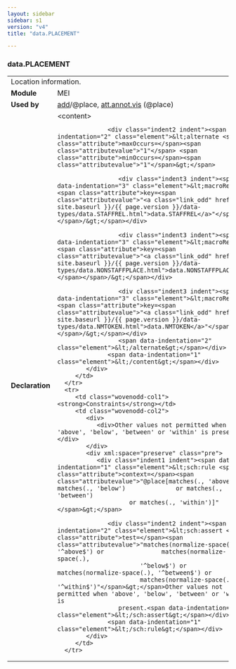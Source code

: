 ```yaml
---
layout: sidebar
sidebar: s1
version: "v4"
title: "data.PLACEMENT"

---
```


<div class="macroSpec">
   <h3 id="data.PLACEMENT">data.PLACEMENT</h3>
   <table class="wovenodd">
      <tr>
         <td colspan="2" class="wovenodd-col2">Location information.</td>
      </tr>
      <tr>
         <td class="wovenodd-col1"><strong>Module</strong></td>
         <td class="wovenodd-col2">MEI</td>
      </tr>
      <tr>
         <td class="wovenodd-col1"><strong>Used by</strong></td>
         <td class="wovenodd-col2">
            <div class="parent"><a class="link_odd_classSpec" href="{{ site.baseurl }}/{{ page.version }}/elements/add.html">add</a>/@place, <a class="link_odd_classSpec" href="{{ site.baseurl }}/{{ page.version }}/attribute-classes/att.annot.vis.html">att.annot.vis</a> (@place)
            </div>
         </td>
      </tr>
      <tr>
         <td class="wovenodd-col1"><strong>Declaration</strong></td>
         <td class="wovenodd-col2">
            <div xml:space="preserve" class="pre">
               <div class="indent1 indent"><span data-indentation="1" class="element">&lt;content&gt;</span>
                  
                  <div class="indent2 indent"><span data-indentation="2" class="element">&lt;alternate <span class="attribute">maxOccurs=</span><span class="attributevalue">"1"</span> <span class="attribute">minOccurs=</span><span class="attributevalue">"1"</span>&gt;</span>
                     
                     <div class="indent3 indent"><span data-indentation="3" class="element">&lt;macroRef <span class="attribute">key=<span class="attributevalue">"<a class="link_odd" href="{{ site.baseurl }}/{{ page.version }}/data-types/data.STAFFREL.html">data.STAFFREL</a>"</span></span>/&gt;</span></div>
                     
                     <div class="indent3 indent"><span data-indentation="3" class="element">&lt;macroRef <span class="attribute">key=<span class="attributevalue">"<a class="link_odd" href="{{ site.baseurl }}/{{ page.version }}/data-types/data.NONSTAFFPLACE.html">data.NONSTAFFPLACE</a>"</span></span>/&gt;</span></div>
                     
                     <div class="indent3 indent"><span data-indentation="3" class="element">&lt;macroRef <span class="attribute">key=<span class="attributevalue">"<a class="link_odd" href="{{ site.baseurl }}/{{ page.version }}/data-types/data.NMTOKEN.html">data.NMTOKEN</a>"</span></span>/&gt;</span></div>
                     <span data-indentation="2" class="element">&lt;/alternate&gt;</span></div>
                  <span data-indentation="1" class="element">&lt;/content&gt;</span></div>
            </div>
         </td>
      </tr>
      <tr>
         <td class="wovenodd-col1"><strong>Constraints</strong></td>
         <td class="wovenodd-col2">
            <div>
               <div>Other values not permitted when 'above', 'below', 'between' or 'within' is present.</div>
            </div>
            <div xml:space="preserve" class="pre">
               <div class="indent1 indent"><span data-indentation="1" class="element">&lt;sch:rule <span class="attribute">context=</span><span class="attributevalue">"@place[matches(., 'above') or matches(., 'below')              or matches(., 'between')
                        or matches(., 'within')]"</span>&gt;</span>
                  
                  <div class="indent2 indent"><span data-indentation="2" class="element">&lt;sch:assert <span class="attribute">test=</span><span class="attributevalue">"matches(normalize-space(.), '^above$') or                matches(normalize-space(.),
                           '^below$') or                matches(normalize-space(.), '^between$') or         
                           matches(normalize-space(.), '^within$')"</span>&gt;</span>Other values not permitted when 'above', 'below', 'between' or 'within' is
                     present.<span data-indentation="2" class="element">&lt;/sch:assert&gt;</span></div>
                  <span data-indentation="1" class="element">&lt;/sch:rule&gt;</span></div>
            </div>
         </td>
      </tr>
   </table>
</div>